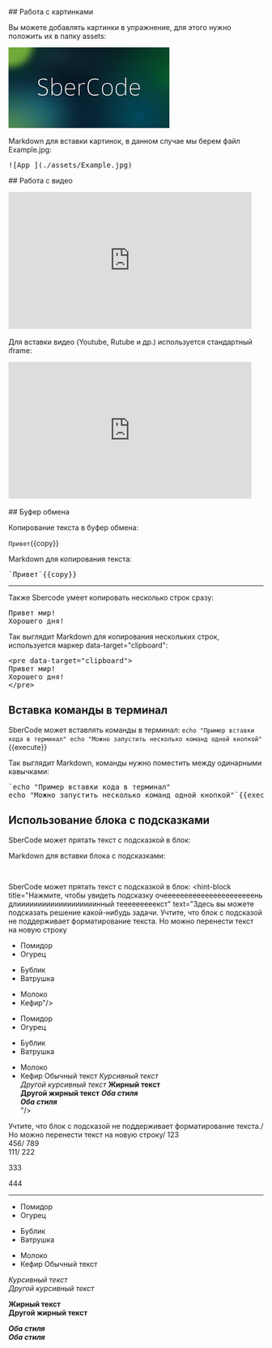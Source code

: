 ## Работа с картинками

Вы можете добавлять картинки в упражнение, для этого нужно положить их в папку assets:

![App_](./assets/Example.jpg)

Markdown для вставки картинок, в данном случае мы берем файл Example.jpg:

<pre>
![App_](./assets/Example.jpg)
</pre>
  
  
## Работа с видео

<iframe width="480" height="270" src="https://www.youtube.com/embed/syrGPPekLHQ" title="YouTube video player" frameborder="0" allow="accelerometer; autoplay; clipboard-write; encrypted-media; gyroscope; picture-in-picture; web-share" allowfullscreen></iframe>

Для вставки видео (Youtube, Rutube и др.) используется стандартный iframe:

<pre>
<iframe width="480" height="270" src="https://www.youtube.com/embed/syrGPPekLHQ" title="YouTube video player" frameborder="0" allow="accelerometer; autoplay; clipboard-write; encrypted-media; gyroscope; picture-in-picture; web-share" allowfullscreen></iframe>
</pre>


## Буфер обмена

Копирование текста в буфер обмена:

`Привет`{{copy}}


Markdown для копирования текста:

<pre>
`Привет`{{copy}}
</pre>

***
Также Sbercode умеет копировать несколько строк сразу:

<pre data-target="clipboard">
Привет мир!
Хорошего дня!
</pre>


Так выглядит Markdown для копирования нескольких строк, используется маркер data-target="clipboard":

<pre>
&#x3C;pre data-target=&#x22;clipboard&#x22;&#x3E;
Привет мир!
Хорошего дня!
&#x3C;/pre&#x3E;
</pre>


## Вставка команды в терминал
SberCode может вставлять команды в терминал:
`echo "Пример вставки кода в терминал"
echo "Можно запустить несколько команд одной кнопкой"`{{execute}}


Так выглядит Markdown, команды нужно поместить между одинарными кавычками:

<pre>
`echo "Пример вставки кода в терминал"
echo "Можно запустить несколько команд одной кнопкой"`{{execute}}
</pre>


## Использование блока с подсказками
SberCode может прятать текст с подсказкой в блок:
<hint-block title="Нажмите, чтобы увидеть подсказку" text="Здесь вы можете подсказать решение какой-нибудь задачи. Учтите, что блок с подсказой не поддерживает форматирование текста"/>


Markdown для вставки блока с подсказками:

<pre>
<hint-block title="Нажмите, чтобы увидеть подсказку" text="Здесь вы можете подсказать решение какой-нибудь задачи. Учтите, что блок с подсказой не поддерживает форматирование текста"/>
</pre>


SberCode может прятать текст с подсказкой в блок:
<hint-block title="Нажмите, чтобы увидеть подсказку очеееееееееееееееееееееень длииииииииииииииииииинный тееееееееекст" text="Здесь вы можете подсказать решение какой-нибудь задачи. Учтите, что блок с подсказой не поддерживает форматирование текста.
Но можно перенести текст на новую строку
- Помидор
- Огурец
+ Бублик
+ Ватрушка
* Молоко
* Кефир"/>

- Помидор
- Огурец
+ Бублик
+ Ватрушка
* Молоко
* Кефир
Обычный текст
*Курсивный текст*<br>
_Другой курсивный текст_
**Жирный текст**<br>
__Другой жирный текст__
***Оба стиля***<br>
___Оба стиля___<br>"/>


Учтите, что блок с подсказой не поддерживает форматирование текста./
Но можно перенести текст на новую строку/
123<br>
456/
789<br>
111/
222<br>

333

444

***

- Помидор
- Огурец

+ Бублик
+ Ватрушка

* Молоко
* Кефир
Обычный текст

*Курсивный текст*<br>
_Другой курсивный текст_

**Жирный текст**<br>
__Другой жирный текст__

***Оба стиля***<br>
___Оба стиля___<br>
